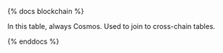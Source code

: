 {% docs blockchain %}

In this table, always Cosmos. Used to join to cross-chain tables. 

{% enddocs %}